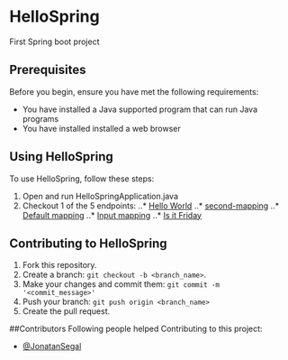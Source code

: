 # HelloSpring
First Spring boot project

## Prerequisites
Before you begin, ensure you have met the following requirements:

* You have installed a Java supported program that can run Java programs
* You have installed installed a web browser

## Using HelloSpring
To use HelloSpring, follow these steps:

1. Open and run HelloSpringApplication.java
2. Checkout 1 of the 5 endpoints:
..* [Hello World](http://localhost:8080/first-mapping)
..* [second-mapping](http://localhost:8080/second-mapping)
..* [Default mapping](http://localhost:8080/)
..* [Input mapping](http://localhost:8080/parameter)
..* [Is it Friday](http://localhost:8080/is-it-friday)



## Contributing to HelloSpring

1. Fork this repository.
2. Create a branch: `git checkout -b <branch_name>`.
3. Make your changes and commit them: `git commit -m '<commit_message>'`
4. Push your branch: `git push origin <branch_name>`
5. Create the pull request.


##Contributors
Following people helped Contributing to this project:

* [@JonatanSegal](https://github.com/JonatanSegal)
